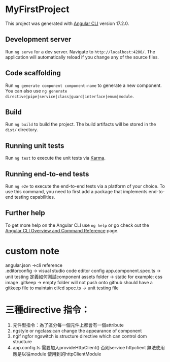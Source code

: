 # MyFirstProject

This project was generated with [Angular CLI](https://github.com/angular/angular-cli) version 17.2.0.

## Development server

Run `ng serve` for a dev server. Navigate to `http://localhost:4200/`. The application will automatically reload if you change any of the source files.

## Code scaffolding

Run `ng generate component component-name` to generate a new component. You can also use `ng generate directive|pipe|service|class|guard|interface|enum|module`.

## Build

Run `ng build` to build the project. The build artifacts will be stored in the `dist/` directory.

## Running unit tests

Run `ng test` to execute the unit tests via [Karma](https://karma-runner.github.io).

## Running end-to-end tests

Run `ng e2e` to execute the end-to-end tests via a platform of your choice. To use this command, you need to first add a package that implements end-to-end testing capabilities.

## Further help

To get more help on the Angular CLI use `ng help` or go check out the [Angular CLI Overview and Command Reference](https://angular.io/cli) page.

# custom note
angular.json ->cli reference   
.editorconfig -> visual studio code editor config
app.component.spec.ts -> unit testing 定義如何測試component
assets folder -> static for example: css image
.gitkeep -> empty folder will not push onto github should have a gitkeep file to maintain ci/cd
spec.ts -> unit testing file 
# 三種directive 指令：

1. 元件型指令：為了區分每一個元件上都會有一個attribute
2. ngstyle or ngclass:can change the appearance of component
3. ngif ngfor ngswitch is structure directive which can control dom structure 
4. app.config.ts 需要加入provideHttpClient() 否則service httpclient 無法使用 應是以往module 使用到的httpClientModule 
